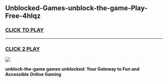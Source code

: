 
## Unblocked-Games-unblock-the-game-Play-Free-4hlqz
<h3>
<a href="https://premium76.site?title=unblock-the-game&ref=22A">CLICK TO PLAY</a></h3>
<hr>

<h3>
<a href="https://premium76.site?title=unblock-the-game&ref=22A">CLICK 2 PLAY</a>
  
</h3>

<a href="https://premium76.site?title=unblock-the-game&ref=22A"><img src="https://clearcache.store/games.png"></a>


**unblock-the-game games unblocked: Your Gateway to Fun and Accessible Online Gaming**
